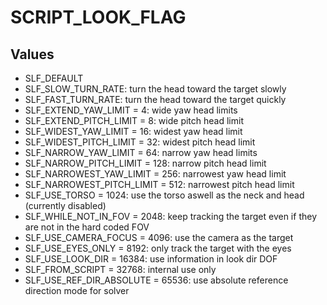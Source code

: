 # SCRIPT_LOOK_FLAG

## Values
* SLF_DEFAULT
* SLF_SLOW_TURN_RATE: turn the head toward the target slowly
* SLF_FAST_TURN_RATE: turn the head toward the target quickly
* SLF_EXTEND_YAW_LIMIT = 4: wide yaw head limits
* SLF_EXTEND_PITCH_LIMIT = 8: wide pitch head limit
* SLF_WIDEST_YAW_LIMIT = 16: widest yaw head limit
* SLF_WIDEST_PITCH_LIMIT = 32: widest pitch head limit
* SLF_NARROW_YAW_LIMIT = 64: narrow yaw head limits
* SLF_NARROW_PITCH_LIMIT = 128: narrow pitch head limit
* SLF_NARROWEST_YAW_LIMIT = 256: narrowest yaw head limit
* SLF_NARROWEST_PITCH_LIMIT = 512: narrowest pitch head limit
* SLF_USE_TORSO = 1024: use the torso aswell as the neck and head (currently disabled)
* SLF_WHILE_NOT_IN_FOV = 2048: keep tracking the target even if they are not in the hard coded FOV
* SLF_USE_CAMERA_FOCUS = 4096: use the camera as the target
* SLF_USE_EYES_ONLY = 8192: only track the target with the eyes
* SLF_USE_LOOK_DIR = 16384: use information in look dir DOF
* SLF_FROM_SCRIPT = 32768: internal use only
* SLF_USE_REF_DIR_ABSOLUTE = 65536: use absolute reference direction mode for solver